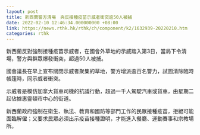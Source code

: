 ```yaml
---
layout: post
title: 新西蘭警方清場　與反接種疫苗示威者衝突逾50人被捕
date: 2022-02-10 12:46:34.000000000 +08:00
link: https://news.rthk.hk/rthk/ch/component/k2/1632939-20220210.htm
categories: rthk
---
```


新西蘭反對強制接種疫苗示威者，在國會外草地的示威踏入第3日，當局下令清場，警方與群眾爆發衝突，超過50人被捕。

國會議長在早上宣布關閉示威者聚集的草地，警方增派逾百名警力，試圖清除臨時帳篷時，同示威者衝突。

示威者是模仿加拿大貨車司機的抗議行動，超過一千人駕駛汽車或貨車，由星期二起佔據惠靈頓市中心的街道。

新西蘭政府強制在衛生、執法、教育和國防等部門工作的民眾接種疫苗，拒絕可能面臨解僱；又要求民眾必須出示疫苗接種證明，才能進入餐廳、運動賽事和宗教場所。
